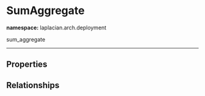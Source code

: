 # **SumAggregate**
**namespace:** laplacian.arch.deployment

sum_aggregate



---

## Properties

## Relationships